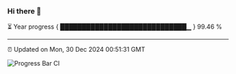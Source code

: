 ### Hi there 👋

⏳ Year progress { █████████████████████████████▁ } 99.46 %

---

⏰ Updated on Mon, 30 Dec 2024 00:51:31 GMT

![Progress Bar CI](https://github.com/Shyam-Makwana/GitHub-Actions-Demo/workflows/Progress%20Bar%20CI/badge.svg)
